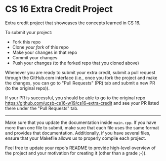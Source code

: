 # CS 16 Extra Credit Project
Extra credit project that showcases the concepts learned in CS 16.

To submit your project:
* Fork this repo
* Clone *your fork* of this repo
* Make your changes in that repo
* Commit your changes
* Push your changes (to the forked repo that you cloned above)

Whenever you are ready to submit your extra credit, submit a pull request through the GitHub.com interface (i.e., once you fork the project and make the changes, you can go to "Pull Requests" (PR) tab and submit a new PR (to the original repo)).

If your PR is successful, you should be able to go to the original repo <https://github.com/ucsb-cs16-w19/cs16-extra-credit> and see your PR listed there under the "Pull Requests" tab.

---

Make sure that you update the documentation inside `main.cpp`. If you have more than one file to submit,
make sure that each file uses the same format and provides that documentation. Additionally, if you have
several files, ensure that your Makefile allows us to properly compile each project.

Feel free to update your repo's README to provide high-level overview of the project and your 
motivation for creating it (other than a grade ;-)).
